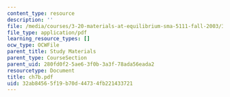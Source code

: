 ```yaml
---
content_type: resource
description: ''
file: /media/courses/3-20-materials-at-equilibrium-sma-5111-fall-2003/32ab84565f19b70d44734fb221433721_ch7b.pdf
file_type: application/pdf
learning_resource_types: []
ocw_type: OCWFile
parent_title: Study Materials
parent_type: CourseSection
parent_uid: 280fd0f2-5ae6-3f0b-3a3f-78ada56eada2
resourcetype: Document
title: ch7b.pdf
uid: 32ab8456-5f19-b70d-4473-4fb221433721
---
```

